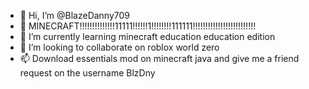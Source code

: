- 👋 Hi, I’m @BlazeDanny709
- 👀 MINECRAFT!!!!!!!!!!!!!!11111!!!!!!1!!!!!!!!111111!!!!!!!!!!!!!!!!!!!!!!!!!
- 🌱 I’m currently learning minecraft education education edition
- 💞️ I’m looking to collaborate on roblox world zero
- 📫 Download essentials mod on minecraft java and give me a friend request on the username BlzDny

<!---
BlazeDanny709/BlazeDanny709 is a ✨ special ✨ repository because its `README.md` (this file) appears on your GitHub profile.
You can click the Preview link to take a look at your changes.
--->
